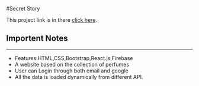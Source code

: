 #Secret Story <br />

This project link is in there [click here](https://secret-story-c5f92.web.app/). <br />

## Importent Notes <br /> 
***
* Features:HTML,CSS,Bootstrap,React.js,Firebase <br /> 
* A website based on the collection of perfumes <br /> 
* User can Login through both email and google <br /> 
* All the data is loaded dynamically from different API. <br /> 
 
 
